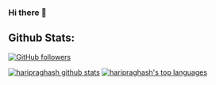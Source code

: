 ### Hi there 👋

## Github Stats:
[![GitHub followers](https://img.shields.io/github/followers/haripraghash.svg?style=social&label=Follow&maxAge=2592000)](https://github.com/haripraghash?tab=followers)

[![haripraghash github stats](https://github-readme-stats.vercel.app/api?username=haripraghash)](https://github.com/haripraghash/github-readme-stats)
[![haripraghash's top languages](https://github-readme-stats.vercel.app/api/top-langs/?username=haripraghash)](https://github.com/haripraghash/github-readme-stats)
